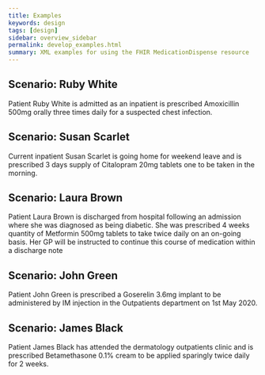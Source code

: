 ```yaml
---
title: Examples
keywords: design
tags: [design]
sidebar: overview_sidebar
permalink: develop_examples.html
summary: XML examples for using the FHIR MedicationDispense resource
---
```


## Scenario: Ruby White

Patient Ruby White is admitted as an inpatient is prescribed Amoxicillin 500mg orally three times daily for a suspected chest infection.

<script src="https://gist.github.com/RobertGoochUK/a9fd5eb255986a3f89baa9c7a26e87b9.js"></script>

## Scenario: Susan Scarlet

Current inpatient Susan Scarlet is going home for weekend leave and is prescribed 3 days supply of Citalopram 20mg tablets one to be taken in the morning.

## Scenario: Laura Brown

Patient Laura Brown is discharged from hospital following an admission where she was diagnosed as being diabetic. She was prescribed 4 weeks quantity of Metformin 500mg tablets to take twice daily on an on-going basis. Her GP will be instructed to continue this course of medication within a discharge note

## Scenario: John Green

Patient John Green is prescribed a Goserelin 3.6mg implant to be administered by IM injection in the Outpatients department on 1st May 2020.

## Scenario: James Black

Patient James Black has attended the dermatology outpatients clinic and is prescribed Betamethasone 0.1% cream to be applied sparingly twice daily for 2 weeks.


